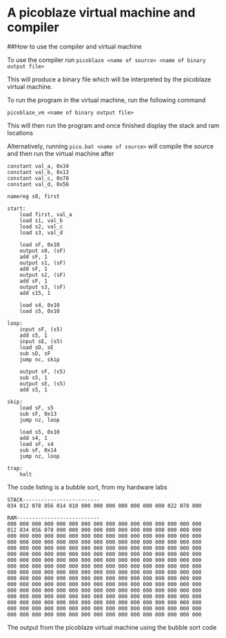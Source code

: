 # A picoblaze virtual machine and compiler


##How to use the compiler and virtual machine

To use the compiler run
`picoblaze <name of source> <name of binary output file>`

This will produce a binary file which will be interpreted by the picoblaze virtual machine.

To run the program in the virtual machine, run the following command

`picoblaze_vm <name of binary output file>`

This will then run the program and once finished display the stack and ram locations

Alternatively, running `pico.bat <name of source>` will compile the source and then run the virtual machine after

```
constant val_a, 0x34
constant val_b, 0x12
constant val_c, 0x78
constant val_d, 0x56

namereg s0, first

start:
	load first, val_a
	load s1, val_b
	load s2, val_c
	load s3, val_d
	
	load sF, 0x10
	output s0, (sF)
	add sF, 1
	output s1, (sF)
	add sF, 1
	output s2, (sF)
	add sF, 1
	output s3, (sF)
	add s15, 1
	
	load s4, 0x10
	load s5, 0x10

loop:
	input sF, (s5)
	add s5, 1
	input sE, (s5)
	load sD, sE
	sub sD, sF
	jump nc, skip
	
	output sF, (s5)
	sub s5, 1
	output sE, (s5)
	add s5, 1

skip:
	load sF, s5
	sub sF, 0x13
	jump nz, loop
	
	load s5, 0x10
	add s4, 1
	load sF, s4
	sub sF, 0x14
	jump nz, loop

trap: 
	halt
```
The code listing is a bubble sort, from my hardware labs

```
STACK-------------------------
034 012 078 056 014 010 000 000 000 000 000 000 000 022 078 000

RAM---------------------------
000 000 000 000 000 000 000 000 000 000 000 000 000 000 000 000
012 034 056 078 000 000 000 000 000 000 000 000 000 000 000 000
000 000 000 000 000 000 000 000 000 000 000 000 000 000 000 000
000 000 000 000 000 000 000 000 000 000 000 000 000 000 000 000
000 000 000 000 000 000 000 000 000 000 000 000 000 000 000 000
000 000 000 000 000 000 000 000 000 000 000 000 000 000 000 000
000 000 000 000 000 000 000 000 000 000 000 000 000 000 000 000
000 000 000 000 000 000 000 000 000 000 000 000 000 000 000 000
000 000 000 000 000 000 000 000 000 000 000 000 000 000 000 000
000 000 000 000 000 000 000 000 000 000 000 000 000 000 000 000
000 000 000 000 000 000 000 000 000 000 000 000 000 000 000 000
000 000 000 000 000 000 000 000 000 000 000 000 000 000 000 000
000 000 000 000 000 000 000 000 000 000 000 000 000 000 000 000
000 000 000 000 000 000 000 000 000 000 000 000 000 000 000 000
000 000 000 000 000 000 000 000 000 000 000 000 000 000 000 000
000 000 000 000 000 000 000 000 000 000 000 000 000 000 000 000
```

The output from the picoblaze virtual machine using the bubble sort code